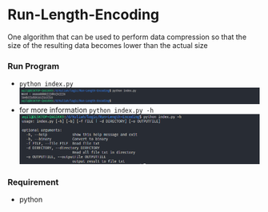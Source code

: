 # Run-Length-Encoding

One algorithm that can be used to perform data compression so that the size of the resulting data becomes lower than the actual size

### Run Program

- `python index.py`
  ![example](./doc/Ex.PNG)
- for more information `python index.py -h`
  ![help](./doc/Help.PNG)

### Requirement

- python
